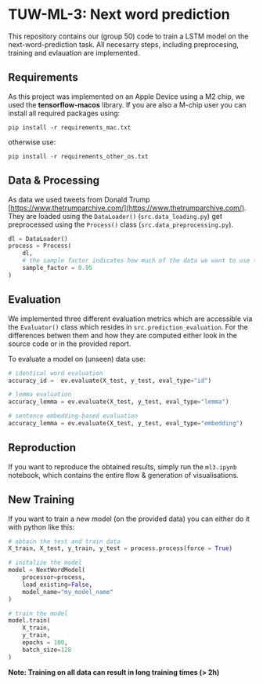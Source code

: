 # TUW-ML-3: Next word prediction

This repository contains our (group 50) code to train a LSTM model on the next-word-prediction task. 
All necesarry steps, including preprocesing, training and evlauation are implemented.

## Requirements

As this project was implemented on an Apple Device using a M2 chip, we used the **tensorflow-macos** library.
If you are also a M-chip user you can install all required packages using:

```pip install -r requirements_mac.txt```

otherwise use:

```pip install -r requirements_other_os.txt```

## Data & Processing
As data we used tweets from Donald Trump [https://www.thetrumparchive.com/](https://www.thetrumparchive.com/).
They are loaded using the `DataLoader()` (`src.data_loading.py`) get preprocessed using the `Process()` class (`src.data_preprocessing.py`).

```python
dl = DataLoader()
process = Process(
    dl,
    # the sample factor indicates how much of the data we want to use (can be used to obtain smaller models)
    sample_factor = 0.95    
)
```

## Evaluation
We implemented three different evaluation metrics which are accessible via the `Evaluator()` class which resides in `src.prediction_evaluation`.
For the differences betwen them and how they are computed either look in the source code or in the provided report.

To evaluate a model on (unseen) data use:
```python
# identical word evaluation
accuracy_id =  ev.evaluate(X_test, y_test, eval_type="id")

# lemma evaluation
accuracy_lemma = ev.evaluate(X_test, y_test, eval_type="lemma")

# sentence embedding-based evaluation
accuracy_lemma = ev.evaluate(X_test, y_test, eval_type="embedding")
```

## Reproduction
If you want to reproduce the obtained results, simply run the `ml3.ipynb` notebook, which contains the entire flow & generation of visualisations.


## New Training
If you want to train a new model (on the provided data) you can either do it with python like this:
```python
# obtain the test and train data
X_train, X_test, y_train, y_test = process.process(force = True)

# initalize the model
model = NextWordModel(
    processor=process,
    load_existing=False,
    model_name="my_model_name"
)

# train the model
model.train(
    X_train, 
    y_train, 
    epochs = 100, 
    batch_size=128    
)
```


**Note: Training on all data can result in long training times (> 2h)**

